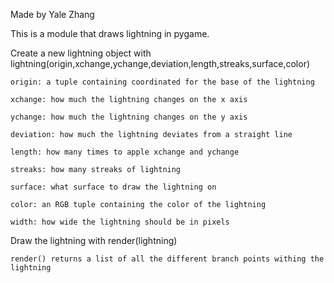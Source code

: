 Made by Yale Zhang

This is a module that draws lightning in pygame.


Create a new lightning object with lightning(origin,xchange,ychange,deviation,length,streaks,surface,color)

    origin: a tuple containing coordinated for the base of the lightning
    
    xchange: how much the lightning changes on the x axis
    
    ychange: how much the lightning changes on the y axis
    
    deviation: how much the lightning deviates from a straight line
    
    length: how many times to apple xchange and ychange
    
    streaks: how many streaks of lightning
    
    surface: what surface to draw the lightning on
    
    color: an RGB tuple containing the color of the lightning
    
    width: how wide the lightning should be in pixels


Draw the lightning with render(lightning)

    render() returns a list of all the different branch points withing the lightning
